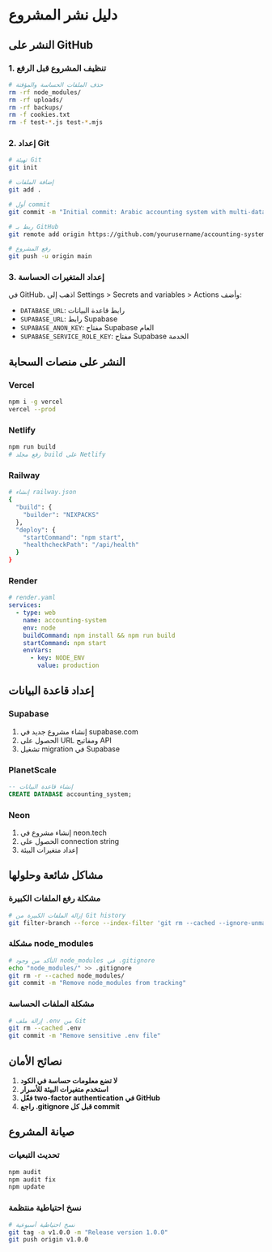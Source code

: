 # دليل نشر المشروع

## النشر على GitHub

### 1. تنظيف المشروع قبل الرفع

```bash
# حذف الملفات الحساسة والمؤقتة
rm -rf node_modules/
rm -rf uploads/
rm -rf backups/
rm -f cookies.txt
rm -f test-*.js test-*.mjs
```

### 2. إعداد Git

```bash
# تهيئة Git
git init

# إضافة الملفات
git add .

# أول commit
git commit -m "Initial commit: Arabic accounting system with multi-database support"

# ربط بـ GitHub
git remote add origin https://github.com/yourusername/accounting-system.git

# رفع المشروع
git push -u origin main
```

### 3. إعداد المتغيرات الحساسة

في GitHub، اذهب إلى Settings > Secrets and variables > Actions وأضف:

- `DATABASE_URL`: رابط قاعدة البيانات
- `SUPABASE_URL`: رابط Supabase
- `SUPABASE_ANON_KEY`: مفتاح Supabase العام
- `SUPABASE_SERVICE_ROLE_KEY`: مفتاح Supabase الخدمة

## النشر على منصات السحابة

### Vercel
```bash
npm i -g vercel
vercel --prod
```

### Netlify
```bash
npm run build
# رفع مجلد build على Netlify
```

### Railway
```bash
# إنشاء railway.json
{
  "build": {
    "builder": "NIXPACKS"
  },
  "deploy": {
    "startCommand": "npm start",
    "healthcheckPath": "/api/health"
  }
}
```

### Render
```yaml
# render.yaml
services:
  - type: web
    name: accounting-system
    env: node
    buildCommand: npm install && npm run build
    startCommand: npm start
    envVars:
      - key: NODE_ENV
        value: production
```

## إعداد قاعدة البيانات

### Supabase
1. إنشاء مشروع جديد في supabase.com
2. الحصول على URL ومفاتيح API
3. تشغيل migration في Supabase

### PlanetScale
```sql
-- إنشاء قاعدة البيانات
CREATE DATABASE accounting_system;
```

### Neon
1. إنشاء مشروع في neon.tech
2. الحصول على connection string
3. إعداد متغيرات البيئة

## مشاكل شائعة وحلولها

### مشكلة رفع الملفات الكبيرة
```bash
# إزالة الملفات الكبيرة من Git history
git filter-branch --force --index-filter 'git rm --cached --ignore-unmatch uploads/*' --prune-empty --tag-name-filter cat -- --all
```

### مشكلة node_modules
```bash
# التأكد من وجود node_modules في .gitignore
echo "node_modules/" >> .gitignore
git rm -r --cached node_modules/
git commit -m "Remove node_modules from tracking"
```

### مشكلة الملفات الحساسة
```bash
# إزالة ملف .env من Git
git rm --cached .env
git commit -m "Remove sensitive .env file"
```

## نصائح الأمان

1. **لا تضع معلومات حساسة في الكود**
2. **استخدم متغيرات البيئة للأسرار**
3. **فعّل two-factor authentication في GitHub**
4. **راجع .gitignore قبل كل commit**

## صيانة المشروع

### تحديث التبعيات
```bash
npm audit
npm audit fix
npm update
```

### نسخ احتياطية منتظمة
```bash
# نسخ احتياطية أسبوعية
git tag -a v1.0.0 -m "Release version 1.0.0"
git push origin v1.0.0
```